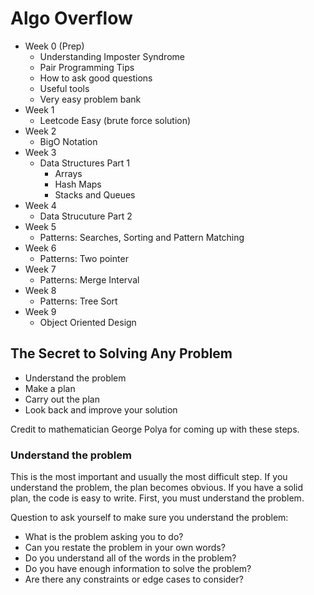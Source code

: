 # Algo Overflow

- Week 0 (Prep)
  - Understanding Imposter Syndrome
  - Pair Programming Tips
  - How to ask good questions
  - Useful tools
  - Very easy problem bank
- Week 1
  - Leetcode Easy (brute force solution)
- Week 2
  - BigO Notation
- Week 3
  - Data Structures Part 1
     - Arrays
     - Hash Maps
     - Stacks and Queues
- Week 4
  - Data Strucuture Part 2
- Week 5
  - Patterns: Searches, Sorting and Pattern Matching
- Week 6
  - Patterns: Two pointer
- Week 7
  - Patterns: Merge Interval
- Week 8
  - Patterns: Tree Sort
- Week 9 
  - Object Oriented Design


## The Secret to Solving Any Problem

- Understand the problem
- Make a plan
- Carry out the plan
- Look back and improve your solution

Credit to mathematician George Polya for coming up with these steps.

### Understand the problem

This is the most important and usually the most difficult step. If you understand the problem, the plan becomes obvious. If you have a solid plan, the code is easy to write. First, you must understand the problem.

Question to ask yourself to make sure you understand the problem:

- What is the problem asking you to do?
- Can you restate the problem in your own words?
- Do you understand all of the words in the problem?
- Do you have enough information to solve the problem?
- Are there any constraints or edge cases to consider?